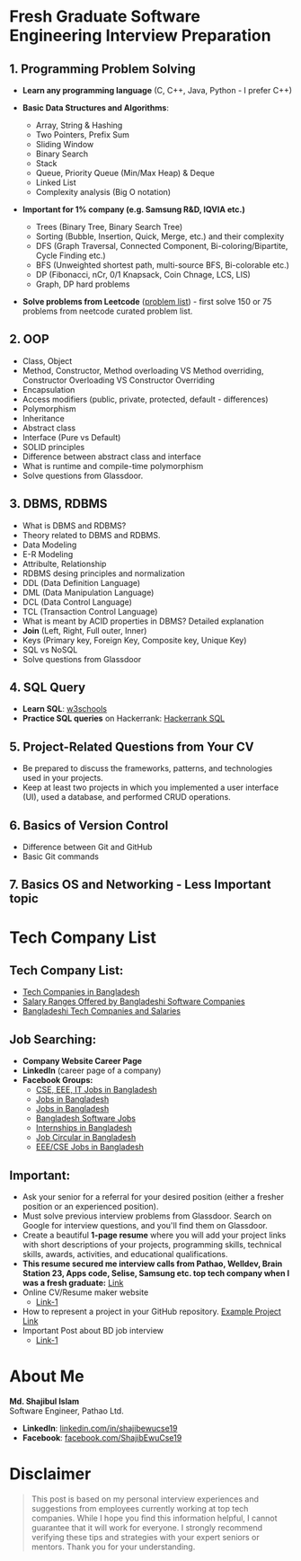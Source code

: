 # Fresh Graduate Software Engineering Interview Preparation


## 1. Programming Problem Solving

- **Learn any programming language** (C, C++, Java, Python - I prefer C++)
- **Basic Data Structures and Algorithms**:
  - Array, String & Hashing
  - Two Pointers, Prefix Sum
  - Sliding Window
  - Binary Search
  - Stack
  - Queue, Priority Queue (Min/Max Heap) & Deque
  - Linked List
  - Complexity analysis (Big O notation)
- **Important for 1% company (e.g. Samsung R&D, IQVIA etc.)**
  - Trees (Binary Tree, Binary Search Tree)
  - Sorting (Bubble, Insertion, Quick, Merge, etc.) and their complexity
  - DFS (Graph Traversal, Connected Component, Bi-coloring/Bipartite, Cycle Finding etc.)
  - BFS (Unweighted shortest path, multi-source BFS, Bi-colorable etc.)
  - DP (Fibonacci, nCr, 0/1 Knapsack, Coin Chnage, LCS, LIS)
  - Graph, DP hard problems
  
- **Solve problems from Leetcode** ([problem list](https://neetcode.io/practice)) - first solve 150 or 75 problems from neetcode curated problem list.

## 2. OOP

- Class, Object
- Method, Constructor, Method overloading VS Method overriding, Constructor Overloading VS Constructor Overriding
- Encapsulation
- Access modifiers (public, private, protected, default - differences)
- Polymorphism
- Inheritance
- Abstract class
- Interface (Pure vs Default)
- SOLID principles
- Difference between abstract class and interface
- What is runtime and compile-time polymorphism
- Solve questions from Glassdoor.


## 3. DBMS, RDBMS

- What is DBMS and RDBMS?
- Theory related to DBMS and RDBMS.
- Data Modeling
- E-R Modeling
- Attribulte, Relationship
- RDBMS desing principles and normalization
- DDL (Data Definition Language)
- DML (Data Manipulation Language)
- DCL (Data Control Language)
- TCL (Transaction Control Language)
- What is meant by ACID properties in DBMS? Detailed explanation
- **Join** (Left, Right, Full outer, Inner)
- Keys (Primary key, Foreign Key, Composite key, Unique Key)
- SQL vs NoSQL
- Solve questions from Glassdoor

## 4. SQL Query

- **Learn SQL**: [w3schools](https://www.w3schools.com/sql/)
- **Practice SQL queries** on Hackerrank: [Hackerrank SQL](https://www.hackerrank.com/domains/sql)


## 5. Project-Related Questions from Your CV

- Be prepared to discuss the frameworks, patterns, and technologies used in your projects.
- Keep at least two projects in which you implemented a user interface (UI), used a database, and performed CRUD operations.

## 6. Basics of Version Control

- Difference between Git and GitHub
- Basic Git commands

## 7. Basics OS and Networking - Less Important topic

# Tech Company List

## Tech Company List:
- [Tech Companies in Bangladesh](https://github.com/MBSTUPC/tech-companies-in-bangladesh?fbclid=IwZXh0bgNhZW0CMTAAAR0cHUi3i8RwIm9JSaxxX9ZyQY7Gx0d20KUbv_IBcYAC1btYdA22BMpy8rE_aem_AXSwaMOZTy1urNX8e2sVVav82a_dCsuIsuxNQ3T0M0f1Yq-9VHZxwBd0mAF3bfjLpMhZt_FdkhB_wX9RCX1XUw-m)
- [Salary Ranges Offered by Bangladeshi Software Companies](https://tahanima.github.io/2024/02/02/salary-ranges-offered-by-bangladeshi-software-companies-for-different-positions/?fbclid=IwZXh0bgNhZW0CMTAAAR3P1gya6ZqoHITaVEu7pl5gG8ZCJeoLBD-Lrwn8Uc4JgSLNyK_A6erdR8o_aem_AXSD7nA5Zt5fOr142aBwwlEa1rtff5zzLGc-qGD368_FOvy2iTmUeXhyR-C_tz7NszZA8uS5gvlCjz7kSEythCel)
- [Bangladeshi Tech Companies and Salaries](https://gist.github.com/menon92/eca283d729a899af1d0767baa0b40d25?fbclid=IwZXh0bgNhZW0CMTAAAR0mNxg8OtS6f9-Qqf-vWGwmWr3dkWb3ypY_A0KCJT59Hu48EkyXp6tHG9s_aem_AXTij4JTMPg7ymUTChCbkZsJ2vZLpD24VZWfH7GhwIm_RD9fZCMUIl3p-MBRPotmIsuWoUYYHA3vBWU91d65VMid)

## Job Searching:
- **Company Website Career Page**
- **LinkedIn** (career page of a company)
- **Facebook Groups:**
  - [CSE, EEE, IT Jobs in Bangladesh](https://www.facebook.com/groups/cse.eee.it/)
  - [Jobs in Bangladesh](https://www.facebook.com/groups/devforhire)
  - [Jobs in Bangladesh](https://www.facebook.com/groups/161616437580654/)
  - [Bangladesh Software Jobs](https://www.facebook.com/groups/1983722508577009/)
  - [Internships in Bangladesh](https://www.facebook.com/groups/internshipinbd/)
  - [Job Circular in Bangladesh](https://www.facebook.com/groups/263561763818649/)
  - [EEE/CSE Jobs in Bangladesh](https://www.facebook.com/groups/eee.cse/)

## Important:
- Ask your senior for a referral for your desired position (either a fresher position or an experienced position).
- Must solve previous interview problems from Glassdoor. Search on Google for interview questions, and you'll find them on Glassdoor.
- Create a beautiful **1-page resume** where you will add your project links with short descriptions of your projects, programming skills, technical skills, awards, activities, and educational qualifications.
- **This resume secured me interview calls from Pathao, Welldev, Brain Station 23, Apps code, Selise, Samsung etc. top tech company when I was a fresh graduate:**
  [Link](https://drive.google.com/file/d/1ocz0km3qaM0PXlPBPcXqDl02D9ou7sHn/view?usp=drive_link)
- Online CV/Resume maker website
  - [Link-1](https://app.flowcv.com/dashboard)
- How to represent a project in your GitHub repository. [Example Project Link](https://github.com/ShajibEwuCse19/Library-Management-System-Using-JAVA?tab=readme-ov-file) 
- Important Post about BD job interview
  - [Link-1](https://shahriar76.medium.com/important-topics-and-questions-for-bd-software-engineering-job-interviews-46e9338b21a)


# About Me

**Md. Shajibul Islam**  
Software Engineer, Pathao Ltd.

- **LinkedIn**: [linkedin.com/in/shajibewucse19](https://www.linkedin.com/in/shajibewucse19/)
- **Facebook**: [facebook.com/ShajibEwuCse19](https://www.facebook.com/ShajibEwuCse19/)


# Disclaimer

> This post is based on my personal interview experiences and suggestions from employees currently working at top tech companies. While I hope you find this information helpful, I cannot guarantee that it will work for everyone. I strongly recommend verifying these tips and strategies with your expert seniors or mentors. Thank you for your understanding.



 
